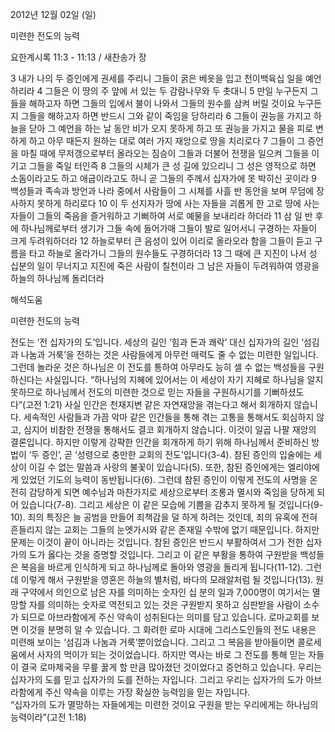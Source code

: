 2012년 12월 02일 (일)

미련한 전도의 능력



요한계시록 11:3 - 11:13 / 새찬송가  장


3 내가 나의 두 증인에게 권세를 주리니 그들이 굵은 베옷을 입고 천이백육십 일을 예언하리라 4 그들은 이 땅의 주 앞에 서 있는 두 감람나무와 두 촛대니 5 만일 누구든지 그들을 해하고자 하면 그들의 입에서 불이 나와서 그들의 원수를 삼켜 버릴 것이요 누구든지 그들을 해하고자 하면 반드시 그와 같이 죽임을 당하리라 6 그들이 권능을 가지고 하늘을 닫아 그 예언을 하는 날 동안 비가 오지 못하게 하고 또 권능을 가지고 물을 피로 변하게 하고 아무 때든지 원하는 대로 여러 가지 재앙으로 땅을 치리로다 7 그들이 그 증언을 마칠 때에 무저갱으로부터 올라오는 짐승이 그들과 더불어 전쟁을 일으켜 그들을 이기고 그들을 죽일 터인즉 8 그들의 시체가 큰 성 길에 있으리니 그 성은 영적으로 하면 소돔이라고도 하고 애굽이라고도 하니 곧 그들의 주께서 십자가에 못 박히신 곳이라 9 백성들과 족속과 방언과 나라 중에서 사람들이 그 시체를 사흘 반 동안을 보며 무덤에 장사하지 못하게 하리로다 10 이 두 선지자가 땅에 사는 자들을 괴롭게 한 고로 땅에 사는 자들이 그들의 죽음을 즐거워하고 기뻐하여 서로 예물을 보내리라 하더라 11 삼 일 반 후에 하나님께로부터 생기가 그들 속에 들어가매 그들이 발로 일어서니 구경하는 자들이 크게 두려워하더라 12 하늘로부터 큰 음성이 있어 이리로 올라오라 함을 그들이 듣고 구름을 타고 하늘로 올라가니 그들의 원수들도 구경하더라 13 그 때에 큰 지진이 나서 성 십분의 일이 무너지고 지진에 죽은 사람이 칠천이라 그 남은 자들이 두려워하여 영광을 하늘의 하나님께 돌리더라

해석도움





미련한 전도의 능력

전도는 ‘전 십자가의 도’입니다. 세상의 길인 ‘힘과 돈과 쾌락’ 대신 십자가의 길인 ‘섬김과 나눔과 거룩’을 전하는 것은 사람들에게 아무런 매력도 줄 수 없는 미련한 일입니다.  그런데 놀라운 것은 하나님은 이 전도를 통하여 아무라도 능히 셀 수 없는 백성들을 구원하신다는 사실입니다. “하나님의 지혜에 있어서는 이 세상이 자기 지혜로 하나님을 알지 못하므로 하나님께서 전도의 미련한 것으로 믿는 자들을 구원하시기를 기뻐하셨도다”(고전 1:21)
사실 인간은 천재지변 같은 자연재앙을 겪는다고 해서 회개하지 않습니다. 세속적인 사람들과 가끔 악마 같은 인간들을 통해 겪는 고통을 통해서도 회심하지 않고, 심지어 비참한 전쟁을 통해서도 결코 회개하지 않습니다. 이것이 일곱 나팔 재앙의 결론입니다. 
하지만 이렇게 강퍅한 인간을 회개하게 하기 위해 하나님께서 준비하신 방법이 ‘두 증인’, 곧 ‘성령으로 충만한 교회의 전도’입니다(3-4). 참된 증인의 입술에는 세상이 이길 수 없는 말씀과 사랑의 불꽃이 있습니다(5). 또한, 참된 증인에게는 엘리야에게 있었던 기도의 능력이 동반됩니다(6). 그런데 참된 증인이 이렇게 전도의 사명을 온전히 감당하게 되면 예수님과 마찬가지로 세상으로부터 조롱과 멸시와 죽임을 당하게 되어 있습니다(7-8). 그리고 세상은 이 같은 모습에 기쁨을 감추지 못하게 될 것입니다(9-10).
죄의 특징은 늘 공범을 만들어 죄책감을 덜 하게 하려는 것인데, 죄의 유혹에 전혀 흔들리지 않는 교회는 그들의 눈엣가시와 같은 존재일 수밖에 없기 때문입니다. 하지만 문제는 이것이 끝이 아니라는 것입니다. 참된 증인은 반드시 부활하여서 그가 전한 십자가의 도가 옳다는 것을 증명할 것입니다. 그리고 이 같은 부활을 통하여 구원받을 백성들은 복음을 바르게 인식하게 되고 하나님께로 돌아와 영광을 돌리게 됩니다(11-12). 그런데 이렇게 해서 구원받을 영혼은 하늘의 별처럼, 바다의 모래알처럼 될 것입니다(13). 원래 구약에서 의인으로 남은 자를 의미하는 숫자인 십 분의 일과 7,000명이 여기서는 멸망할 자를 의미하는 숫자로 역전되고 있는 것은 구원받지 못하고 심판받을 사람이 소수가 되므로 아브라함에게 주신 약속이 성취된다는 의미를 담고 있습니다. 
로마교회를 보면 이것을 분명히 알 수 있습니다. 그 화려한 로마 시대에 그리스도인들의 전도 내용은 미련해 보이는 ‘섬김과 나눔과 거룩’뿐이었습니다. 그리고 그 복음을 받아들이면 콜로세움에서 사자의 먹이가 되는 것이었습니다. 하지만 역사는 바로 그 전도를 통해 믿는 자들이 결국 로마제국을 무릎 꿇게 할 만큼 많아졌던 것이었다고 증언하고 있습니다. 우리는 십자가의 도를 믿고 십자가의 도를 전하는 자입니다. 그리고 우리는 십자가의 도가 아브라함에게 주신 약속을 이루는 가장 확실한 능력임을 믿는 자입니다.   
“십자가의 도가 멸망하는 자들에게는 미련한 것이요 구원을 받는 우리에게는 하나님의 능력이라”(고전 1:18)